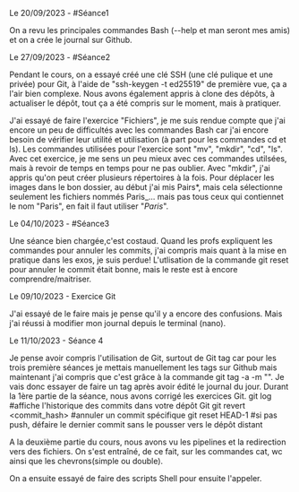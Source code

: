 Le 20/09/2023 - #Séance1

On a revu les principales commandes Bash (--help et man seront mes amis) et on a crée le journal sur Github.

Le 27/09/2023 - #Séance2

Pendant le cours, on a essayé créé une clé SSH (une clé pulique et une privée) pour Git, à l'aide de "ssh-keygen -t ed25519" de première vue, ça a l'air bien complexe. Nous avons également appris à clone des dépôts, à actualiser le dépôt, tout ça a été compris sur le moment, mais à pratiquer. 

J'ai essayé de faire l'exercice "Fichiers", je me suis rendue compte que j'ai encore un peu de difficultés avec les commandes Bash car j'ai encore besoin de vérifier leur utilité et utilisation (à part pour les commandes cd et ls). Les commandes utilisées pour l'exercice sont "mv", "mkdir", "cd", "ls". Avec cet exercice, je me sens un peu mieux avec ces commandes utilsées, mais à revoir de temps en temps pour ne pas oublier. Avec "mkdir", j'ai appris qu'on peut créer plusieurs répertoires à la fois. Pour déplacer les images dans le bon dossier, au début j'ai mis Pairs*, mais cela sélectionne seulement les fichiers nommés Paris_... mais pas tous ceux qui contiennet le nom "Paris", en fait il faut utiliser "*Paris*".

Le 04/10/2023 - #Séance3

Une séance bien chargée,c'est costaud. Quand les profs expliquent les commandes pour annuler les commits, j'ai compris mais quant à la mise en pratique dans les exos, je suis perdue! L'utlisation de la commande git reset pour annuler le commit était bonne, mais le reste est à encore comprendre/maitriser.

Le 09/10/2023 - Exercice Git

J'ai essayé de le faire mais je pense qu'il y a encore des confusions. Mais j'ai réussi à modifier mon journal depuis le terminal (nano).

Le 11/10/2023 - Séance 4

Je pense avoir compris l'utilisation de Git, surtout de Git tag car pour les trois première séances je mettais manuellement les tags sur Github mais maintenant j'ai compris que c'est grâce à la commande git tag -a -m "". Je vais donc essayer de faire un tag après avoir édité le journal du jour.
Durant la 1ère partie de la séance, nous avons corrigé les exercices Git.
git log #affiche l'historique des commits dans votre dépôt Git
git revert <commit_hash> #annuler un commit spécifique
git reset HEAD-1 #si pas push, défaire le dernier commit sans le pousser vers le dépôt distant

A la deuxième partie du cours, nous avons vu les pipelines et la redirection vers des fichiers. On s'est entraîné, de ce fait, sur les commandes cat, wc ainsi que les chevrons(simple ou double).

On a ensuite essayé de faire des scripts Shell pour ensuite l'appeler. 



